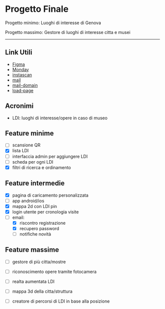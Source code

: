 # Progetto Finale
Progetto minimo: Luoghi di interesse di Genova

Progetto massimo: Gestore di luoghi di interesse citta e musei 

---------------------
## Link Utili
- [Figma](https://www.figma.com/file/aaOVFK4E8qBMN9gNkanj5b/Last?node-id=0%3A1)
- [Monday](https://spinny-group.monday.com/workspaces/1432451)
- [instascan](https://github.com/schmich/instascan)
- [mail](https://www.codingnepalweb.com/configure-xampp-to-send-mail-from-localhost/)
- [mail-domain](https://www.youtube.com/watch?v=mG4nPsepI9o&ab_channel=CodeboardClub)
- [load-page](https://redstapler.co/add-loading-animation-to-website/)


## Acronimi
- LDI: luoghi di interesse/opere in caso di museo

## Feature minime
- [ ] scansione QR
- [X] lista LDI
- [ ] interfaccia admin per aggiungere LDI
- [ ] scheda per ogni LDI
- [X] filtri di ricerca e ordinamento

## Feature intermedie
- [X] pagina di caricamento personalizzata
- [ ] app android/ios
- [X] mappa 2d con LDI pin
- [X] login utente per cronologia visite
- [ ] email:
  - [X] riscontro registrazione
  - [X] recupero password
  - [ ] notifiche novità

## Feature massime
- [ ] gestore di più citta/mostre
- [ ] riconoscimento opere tramite fotocamera
- [ ] realta aumentata LDI
- [ ] mappa 3d della citta/struttura
- [ ] creatore di percorsi di LDI in base alla posizione

